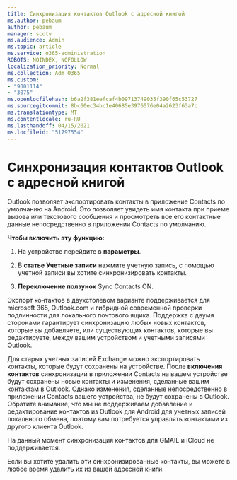 ```yaml
---
title: Синхронизация контактов Outlook с адресной книгой
ms.author: pebaum
author: pebaum
manager: scotv
ms.audience: Admin
ms.topic: article
ms.service: o365-administration
ROBOTS: NOINDEX, NOFOLLOW
localization_priority: Normal
ms.collection: Adm_O365
ms.custom:
- "9001114"
- "3075"
ms.openlocfilehash: b6a2f381eefcaf4b09713749035f390f65c53727
ms.sourcegitcommit: 8bc60ec34bc1e40685e3976576e04a2623f63a7c
ms.translationtype: MT
ms.contentlocale: ru-RU
ms.lasthandoff: 04/15/2021
ms.locfileid: "51797554"
---
```

# <a name="sync-my-outlook-contacts-to-my-address-book"></a>Синхронизация контактов Outlook с адресной книгой

Outlook позволяет экспортировать контакты в приложение Contacts по умолчанию на Android. Это позволяет увидеть имя контакта при приеме вызова или текстового сообщения и просмотреть все его контактные данные непосредственно в приложении Contacts по умолчанию.
 
**Чтобы включить эту функцию:**
 
1. На устройстве перейдите в **параметры**.

2. В **статье Учетные записи** нажмите учетную запись, с помощью учетной записи вы хотите синхронизировать контакты.

3. **Переключение ползунок** Sync Contacts ON.
 
Экспорт контактов в двухстолевом варианте поддерживается для microsoft 365, Outlook.com и гибридной современной проверки подлинности для локального почтового ящика. Поддержка с двумя сторонами гарантирует синхронизацию любых новых контактов, которые вы добавляете, или существующих контактов, которые вы редактируете, между вашим устройством и учетными записями Outlook.
 
Для старых учетных записей Exchange можно экспортировать контакты, которые будут сохранены на устройстве. После **включения контактов** синхронизации в приложении Contacts на вашем устройстве будут сохранены новые контакты и изменения, сделанные вашим контактам в Outlook. Однако изменения, сделанные непосредственно в приложении Contacts вашего устройства, не будут сохранены в Outlook. Обратите внимание, что мы не поддерживаем добавление и редактирование контактов из Outlook для Android для учетных записей локального обмена, поэтому вам потребуется управлять контактами из другого клиента Outlook.
 
На данный момент синхронизация контактов для GMAIL и iCloud не поддерживается.
 
Если вы хотите удалить эти синхронизированные контакты,  вы можете в любое время удалить их из вашей адресной книги.
